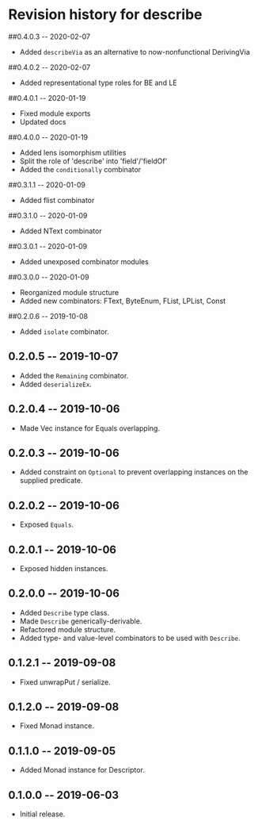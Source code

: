 # Revision history for describe

##0.4.0.3 -- 2020-02-07

* Added `describeVia` as an alternative to now-nonfunctional DerivingVia

##0.4.0.2 -- 2020-02-07

* Added representational type roles for BE and LE

##0.4.0.1 -- 2020-01-19

* Fixed module exports
* Updated docs

##0.4.0.0 -- 2020-01-19

* Added lens isomorphism utilities
* Split the role of 'describe' into 'field'/'fieldOf'
* Added the `conditionally` combinator

##0.3.1.1 -- 2020-01-09

* Added flist combinator

##0.3.1.0 -- 2020-01-09

* Added NText combinator

##0.3.0.1 -- 2020-01-09

* Added unexposed combinator modules

##0.3.0.0 -- 2020-01-09

* Reorganized module structure
* Added new combinators: FText, ByteEnum, FList, LPList, Const

##0.2.0.6 -- 2019-10-08

* Added `isolate` combinator.

## 0.2.0.5 -- 2019-10-07

* Added the `Remaining` combinator.
* Added `deserializeEx`.

## 0.2.0.4 -- 2019-10-06

* Made Vec instance for Equals overlapping. 

## 0.2.0.3 -- 2019-10-06

* Added constraint on `Optional` to prevent overlapping instances on the supplied predicate.

## 0.2.0.2 -- 2019-10-06

* Exposed `Equals`.

## 0.2.0.1 -- 2019-10-06

* Exposed hidden instances.

## 0.2.0.0 -- 2019-10-06

* Added `Describe` type class.
* Made `Describe` generically-derivable.
* Refactored module structure.
* Added type- and value-level combinators to be used with `Describe`.

## 0.1.2.1 -- 2019-09-08

* Fixed unwrapPut / serialize.

## 0.1.2.0 -- 2019-09-08

* Fixed Monad instance.

## 0.1.1.0 -- 2019-09-05

* Added Monad instance for Descriptor.

## 0.1.0.0 -- 2019-06-03

* Initial release.
